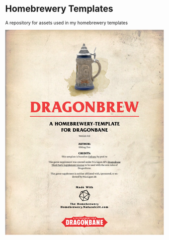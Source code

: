 # Homebrewery Templates
A repository for assets used in my homebrewery templates 

![](img/Dragonbrew.jpg)
